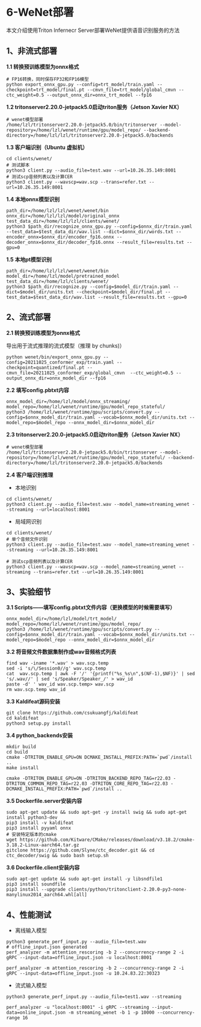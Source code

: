 # 6-WeNet部署

本文介绍使用Triton Infernecr Server部署WeNet提供语音识别服务的方法

## 1、非流式部署

**1.1 转换预训练模型为onnx格式**

```
# FP16转换，同时保存FP32和FP16模型
python export_onnx_gpu.py --config=trt_model/train.yaml --checkpoint=trt_model/final.pt --cmvn_file=trt_model/global_cmvn --ctc_weight=0.5 --output_onnx_dir=onnx_trt_model --fp16
```

**1.2 tritonserver2.20.0-jetpack5.0启动triton服务（Jetson Xavier NX）**

```
# wenet模型部署
/home/lzl/tritonserver2.20.0-jetpack5.0/bin/tritonserver --model-repository=/home/lzl/wenet/runtime/gpu/model_repo/ --backend-directory=/home/lzl/lzl/tritonserver2.20.0-jetpack5.0/backends
```

**1.3 客户端识别（Ubuntu 虚拟机）**

```
cd clients/wenet/
# 测试脚本
python3 client.py --audio_file=test.wav --url=10.26.35.149:8001
# 测试scp音频列表以及计算CER
python3 client.py --wavscp=wav.scp --trans=refer.txt --url=10.26.35.149:8001
```

**1.4	本地onnx模型识别**

```
path_dir=/home/lzl/lzl/wenet/wenet/bin
onnx_dir=/home/lzl/lzl/model/original_onnx
test_data_dir=/home/lzl/lzl/clients/wenet/
python3 $path_dir/recognize_onnx_gpu.py --config=$onnx_dir/train.yaml --test_data=$test_data_dir/wav.list --dict=$onnx_dir/words.txt --encoder_onnx=$onnx_dir/encoder_fp16.onnx --decoder_onnx=$onnx_dir/decoder_fp16.onnx --result_file=results.txt --gpu=0
```

**1.5	本地pt模型识别**

```
path_dir=/home/lzl/lzl/wenet/wenet/bin
model_dir=/home/lzl/model/pretrained_model
test_data_dir=/home/lzl/clients/wenet/
python3 $path_dir/recognize.py --config=$model_dir/train.yaml --dict=$model_dir/units.txt --checkpoint=$model_dir/final.pt --test_data=$test_data_dir/wav.list --result_file=results.txt --gpu=0
```

## 2、流式部署

**2.1	转换预训练模型为onnx格式**

导出用于流式推理的流式模型（推理 by chunks)）

```
python wenet/bin/export_onnx_gpu.py --config=20211025_conformer_exp/train.yaml --checkpoint=quantized/final.pt --cmvn_file=20211025_conformer_exp/global_cmvn  --ctc_weight=0.5 --output_onnx_dir=onnx_model_dir --fp16
```

**2.2	填写config.pbtxt内容**

```
onnx_model_dir=/home/lzl/model/onnx_streaming/
model_repo=/home/lzl/wenet/runtime/gpu/model_repo_stateful/
python3 /home/lzl/wenet/runtime/gpu/scripts/convert.py --config=$onnx_model_dir/train.yaml --vocab=$onnx_model_dir/units.txt --model_repo=$model_repo --onnx_model_dir=$onnx_model_dir
```

**2.3	tritonserver2.20.0-jetpack5.0启动triton服务（Jetson Xavier NX）**

```
# wenet模型部署
/home/lzl/tritonserver2.20.0-jetpack5.0/bin/tritonserver --model-repository=/home/lzl/wenet/runtime/gpu/model_repo_stateful/ --backend-directory=/home/lzl/tritonserver2.20.0-jetpack5.0/backends
```

**2.4	客户端识别推理**

- 本地识别


```
cd clients/wenet/
python3 client.py --audio_file=test.wav --model_name=streaming_wenet --streaming --url=localhost:8001 
```

- 局域网识别


```
cd clients/wenet/
# 单个音频文件识别
python3 client.py --audio_file=test.wav --model_name=streaming_wenet --streaming --url=10.26.35.149:8001

# 测试scp音频列表以及计算CER
python3 client.py --wavscp=wav.scp --model_name=streaming_wenet --streaming --trans=refer.txt --url=10.26.35.149:8001 
```

## 3、实验细节

**3.1	Scripts——填写config.pbtxt文件内容（更换模型的时候需要填写）**

```
onnx_model_dir=/home/lzl/model/trt_model/
model_repo=/home/lzl/wenet/runtime/gpu/model_repo/
python3 /home/lzl/wenet/runtime/gpu/scripts/convert.py --config=$onnx_model_dir/train.yaml --vocab=$onnx_model_dir/units.txt --model_repo=$model_repo --onnx_model_dir=$onnx_model_dir
```

**3.2	将音频文件数据集制作成wav音频格式列表**

```
find wav -iname '*.wav' > wav.scp.temp
sed -i 's/\/Session0//g' wav.scp.temp
cat  wav.scp.temp | awk -F '/' '{printf("%s_%s\n",$(NF-1),$NF)}' | sed 's/.wav//' | sed 's/Speaker/Speaker_/' > wav_id 
paste -d' ' wav_id wav.scp.temp> wav.scp
rm wav.scp.temp wav_id
```

**3.3	Kaldifeat源码安装**

```
git clone https://github.com/csukuangfj/kaldifeat
cd kaldifeat
python3 setup.py install
```

**3.4	python_backends安装**

```
mkdir build
cd build
cmake -DTRITON_ENABLE_GPU=ON DCMAKE_INSTALL_PREFIX:PATH=`pwd`/install .. 
make install

cmake -DTRITON_ENABLE_GPU=ON -DTRITON_BACKEND_REPO_TAG=r22.03 -DTRITON_COMMON_REPO_TAG=r22.03 -DTRITON_CORE_REPO_TAG=r22.03 -DCMAKE_INSTALL_PREFIX:PATH=`pwd`/install ..
```

**3.5	Dockerfile.server安装内容**

```
sudo apt-get update && sudo apt-get -y install swig && sudo apt-get install python3-dev
pip3 install -v kaldifeat
pip3 install pyyaml onnx
# 安装特定版本的cmake
wget https://github.com/Kitware/CMake/releases/download/v3.18.2/cmake-3.18.2-Linux-aarch64.tar.gz
gitclone https://github.com/Slyne/ctc_decoder.git && cd ctc_decoder/swig && sudo bash setup.sh
```

**3.6	Dockerfile.client安装内容**

```
sudo apt-get update && sudo apt-get install -y libsndfile1
pip3 install soundfile
pip3 install --upgrade clients/python/tritonclient-2.20.0-py3-none-manylinux2014_aarch64.whl[all]
```

## 4、性能测试

- 离线输入模型

```
python3 generate_perf_input.py --audio_file=test.wav
# offline_input.json generated
perf_analyzer -m attention_rescoring -b 2 --concurrency-range 2 -i gRPC --input-data=offline_input.json -u localhost:8001

perf_analyzer -m attention_rescoring -b 2 --concurrency-range 2 -i gRPC --input-data=offline_input.json -u 10.24.83.22:30323
```

- 流式输入模型

```
python3 generate_perf_input.py --audio_file=test1.wav --streaming

perf_analyzer -u "localhost:8001" -i gRPC --streaming --input-data=online_input.json -m streaming_wenet -b 1 -p 10000 --concurrency-range 16
```

